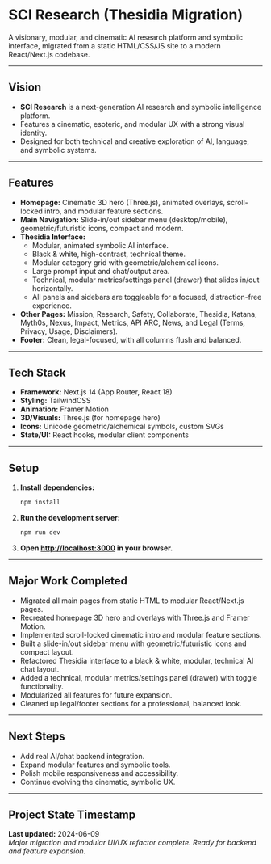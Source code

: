 # SCI Research (Thesidia Migration)

A visionary, modular, and cinematic AI research platform and symbolic interface, migrated from a static HTML/CSS/JS site to a modern React/Next.js codebase.

---

## Vision
- **SCI Research** is a next-generation AI research and symbolic intelligence platform.
- Features a cinematic, esoteric, and modular UX with a strong visual identity.
- Designed for both technical and creative exploration of AI, language, and symbolic systems.

---

## Features
- **Homepage:** Cinematic 3D hero (Three.js), animated overlays, scroll-locked intro, and modular feature sections.
- **Main Navigation:** Slide-in/out sidebar menu (desktop/mobile), geometric/futuristic icons, compact and modern.
- **Thesidia Interface:**
  - Modular, animated symbolic AI interface.
  - Black & white, high-contrast, technical theme.
  - Modular category grid with geometric/alchemical icons.
  - Large prompt input and chat/output area.
  - Technical, modular metrics/settings panel (drawer) that slides in/out horizontally.
  - All panels and sidebars are toggleable for a focused, distraction-free experience.
- **Other Pages:** Mission, Research, Safety, Collaborate, Thesidia, Katana, Myth0s, Nexus, Impact, Metrics, API ARC, News, and Legal (Terms, Privacy, Usage, Disclaimers).
- **Footer:** Clean, legal-focused, with all columns flush and balanced.

---

## Tech Stack
- **Framework:** Next.js 14 (App Router, React 18)
- **Styling:** TailwindCSS
- **Animation:** Framer Motion
- **3D/Visuals:** Three.js (for homepage hero)
- **Icons:** Unicode geometric/alchemical symbols, custom SVGs
- **State/UI:** React hooks, modular client components

---

## Setup
1. **Install dependencies:**
   ```bash
   npm install
   ```
2. **Run the development server:**
   ```bash
   npm run dev
   ```
3. **Open [http://localhost:3000](http://localhost:3000) in your browser.**

---

## Major Work Completed
- Migrated all main pages from static HTML to modular React/Next.js pages.
- Recreated homepage 3D hero and overlays with Three.js and Framer Motion.
- Implemented scroll-locked cinematic intro and modular feature sections.
- Built a slide-in/out sidebar menu with geometric/futuristic icons and compact layout.
- Refactored Thesidia interface to a black & white, modular, technical AI chat layout.
- Added a technical, modular metrics/settings panel (drawer) with toggle functionality.
- Modularized all features for future expansion.
- Cleaned up legal/footer sections for a professional, balanced look.

---

## Next Steps
- Add real AI/chat backend integration.
- Expand modular features and symbolic tools.
- Polish mobile responsiveness and accessibility.
- Continue evolving the cinematic, symbolic UX.

---

## Project State Timestamp
**Last updated:** 2024-06-09  
_Major migration and modular UI/UX refactor complete. Ready for backend and feature expansion._
